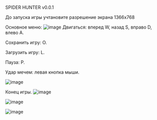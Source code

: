 SPIDER HUNTER v0.0.1

До запуска игры учтановите разрешение экрана 1366х768

Основное меню: 
![image](https://user-images.githubusercontent.com/74006664/149569266-6e3d0a34-1f3a-4ade-a73d-176732b7890c.png)
Двигаться: вперед W, назад S, вправо D, влево A.

Сохранить игру: O.

Загрузить игру: L.

Пауза: P.

Удар мечем: левая кнопка мыши.

![image](https://user-images.githubusercontent.com/74006664/149567462-31b518c6-2867-44f8-8801-1e4b8ab4f861.png)

Конец игры.
![image](https://user-images.githubusercontent.com/74006664/149567905-6dea9661-8311-431c-b7c0-6a50bfe9aec9.png)

![image](https://user-images.githubusercontent.com/74006664/149566171-34cc94c1-1c46-437d-adec-8889527a9cb9.png)

![image](https://user-images.githubusercontent.com/74006664/149565630-7960cafe-72d3-432b-971f-5b59ea6a9793.png)

